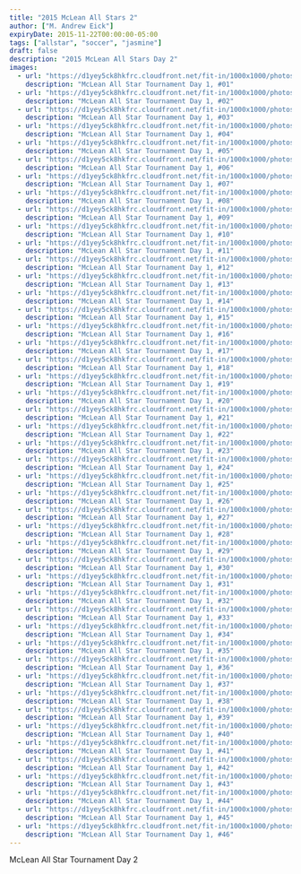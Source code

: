 ```yaml
---
title: "2015 McLean All Stars 2"
author: ["M. Andrew Eick"]
expiryDate: 2015-11-22T00:00:00-05:00
tags: ["allstar", "soccer", "jasmine"]
draft: false
description: "2015 McLean All Stars Day 2"
images:
  - url: "https://d1yey5ck8hkfrc.cloudfront.net/fit-in/1000x1000/photos/20151121-0031.jpg"
    description: "McLean All Star Tournament Day 1, #01"
  - url: "https://d1yey5ck8hkfrc.cloudfront.net/fit-in/1000x1000/photos/20151121-0104.jpg"
    description: "McLean All Star Tournament Day 1, #02"
  - url: "https://d1yey5ck8hkfrc.cloudfront.net/fit-in/1000x1000/photos/20151121-0163.jpg"
    description: "McLean All Star Tournament Day 1, #03"
  - url: "https://d1yey5ck8hkfrc.cloudfront.net/fit-in/1000x1000/photos/20151121-0266.jpg"
    description: "McLean All Star Tournament Day 1, #04"
  - url: "https://d1yey5ck8hkfrc.cloudfront.net/fit-in/1000x1000/photos/20151121-0275.jpg"
    description: "McLean All Star Tournament Day 1, #05"
  - url: "https://d1yey5ck8hkfrc.cloudfront.net/fit-in/1000x1000/photos/20151121-0331.jpg"
    description: "McLean All Star Tournament Day 1, #06"
  - url: "https://d1yey5ck8hkfrc.cloudfront.net/fit-in/1000x1000/photos/20151121-0459.jpg"
    description: "McLean All Star Tournament Day 1, #07"
  - url: "https://d1yey5ck8hkfrc.cloudfront.net/fit-in/1000x1000/photos/20151121-0532.jpg"
    description: "McLean All Star Tournament Day 1, #08"
  - url: "https://d1yey5ck8hkfrc.cloudfront.net/fit-in/1000x1000/photos/20151121-0549.jpg"
    description: "McLean All Star Tournament Day 1, #09"
  - url: "https://d1yey5ck8hkfrc.cloudfront.net/fit-in/1000x1000/photos/20151121-0661.jpg"
    description: "McLean All Star Tournament Day 1, #10"
  - url: "https://d1yey5ck8hkfrc.cloudfront.net/fit-in/1000x1000/photos/20151121-0760.jpg"
    description: "McLean All Star Tournament Day 1, #11"
  - url: "https://d1yey5ck8hkfrc.cloudfront.net/fit-in/1000x1000/photos/20151121-0824.jpg"
    description: "McLean All Star Tournament Day 1, #12"
  - url: "https://d1yey5ck8hkfrc.cloudfront.net/fit-in/1000x1000/photos/20151121-0851.jpg"
    description: "McLean All Star Tournament Day 1, #13"
  - url: "https://d1yey5ck8hkfrc.cloudfront.net/fit-in/1000x1000/photos/20151121-0872.jpg"
    description: "McLean All Star Tournament Day 1, #14"
  - url: "https://d1yey5ck8hkfrc.cloudfront.net/fit-in/1000x1000/photos/20151121-0881.jpg"
    description: "McLean All Star Tournament Day 1, #15"
  - url: "https://d1yey5ck8hkfrc.cloudfront.net/fit-in/1000x1000/photos/20151121-0885.jpg"
    description: "McLean All Star Tournament Day 1, #16"
  - url: "https://d1yey5ck8hkfrc.cloudfront.net/fit-in/1000x1000/photos/20151121-0904.jpg"
    description: "McLean All Star Tournament Day 1, #17"
  - url: "https://d1yey5ck8hkfrc.cloudfront.net/fit-in/1000x1000/photos/20151121-0946.jpg"
    description: "McLean All Star Tournament Day 1, #18"
  - url: "https://d1yey5ck8hkfrc.cloudfront.net/fit-in/1000x1000/photos/20151121-0996.jpg"
    description: "McLean All Star Tournament Day 1, #19"
  - url: "https://d1yey5ck8hkfrc.cloudfront.net/fit-in/1000x1000/photos/20151121-1291.jpg"
    description: "McLean All Star Tournament Day 1, #20"
  - url: "https://d1yey5ck8hkfrc.cloudfront.net/fit-in/1000x1000/photos/20151121-1292.jpg"
    description: "McLean All Star Tournament Day 1, #21"
  - url: "https://d1yey5ck8hkfrc.cloudfront.net/fit-in/1000x1000/photos/20151121-1294.jpg"
    description: "McLean All Star Tournament Day 1, #22"
  - url: "https://d1yey5ck8hkfrc.cloudfront.net/fit-in/1000x1000/photos/20151121-1421.jpg"
    description: "McLean All Star Tournament Day 1, #23"
  - url: "https://d1yey5ck8hkfrc.cloudfront.net/fit-in/1000x1000/photos/20151121-1455.jpg"
    description: "McLean All Star Tournament Day 1, #24"
  - url: "https://d1yey5ck8hkfrc.cloudfront.net/fit-in/1000x1000/photos/20151121-1458.jpg"
    description: "McLean All Star Tournament Day 1, #25"
  - url: "https://d1yey5ck8hkfrc.cloudfront.net/fit-in/1000x1000/photos/20151121-1488.jpg"
    description: "McLean All Star Tournament Day 1, #26"
  - url: "https://d1yey5ck8hkfrc.cloudfront.net/fit-in/1000x1000/photos/20151121-1555.jpg"
    description: "McLean All Star Tournament Day 1, #27"
  - url: "https://d1yey5ck8hkfrc.cloudfront.net/fit-in/1000x1000/photos/20151122-0029.jpg"
    description: "McLean All Star Tournament Day 1, #28"
  - url: "https://d1yey5ck8hkfrc.cloudfront.net/fit-in/1000x1000/photos/20151122-0094.jpg"
    description: "McLean All Star Tournament Day 1, #29"
  - url: "https://d1yey5ck8hkfrc.cloudfront.net/fit-in/1000x1000/photos/20151122-0100.jpg"
    description: "McLean All Star Tournament Day 1, #30"
  - url: "https://d1yey5ck8hkfrc.cloudfront.net/fit-in/1000x1000/photos/20151122-0134.jpg"
    description: "McLean All Star Tournament Day 1, #31"
  - url: "https://d1yey5ck8hkfrc.cloudfront.net/fit-in/1000x1000/photos/20151122-0154.jpg"
    description: "McLean All Star Tournament Day 1, #32"
  - url: "https://d1yey5ck8hkfrc.cloudfront.net/fit-in/1000x1000/photos/20151122-0164.jpg"
    description: "McLean All Star Tournament Day 1, #33"
  - url: "https://d1yey5ck8hkfrc.cloudfront.net/fit-in/1000x1000/photos/20151122-0230.jpg"
    description: "McLean All Star Tournament Day 1, #34"
  - url: "https://d1yey5ck8hkfrc.cloudfront.net/fit-in/1000x1000/photos/20151122-0255.jpg"
    description: "McLean All Star Tournament Day 1, #35"
  - url: "https://d1yey5ck8hkfrc.cloudfront.net/fit-in/1000x1000/photos/20151122-0270.jpg"
    description: "McLean All Star Tournament Day 1, #36"
  - url: "https://d1yey5ck8hkfrc.cloudfront.net/fit-in/1000x1000/photos/20151122-0380.jpg"
    description: "McLean All Star Tournament Day 1, #37"
  - url: "https://d1yey5ck8hkfrc.cloudfront.net/fit-in/1000x1000/photos/20151122-0410.jpg"
    description: "McLean All Star Tournament Day 1, #38"
  - url: "https://d1yey5ck8hkfrc.cloudfront.net/fit-in/1000x1000/photos/20151122-0436.jpg"
    description: "McLean All Star Tournament Day 1, #39"
  - url: "https://d1yey5ck8hkfrc.cloudfront.net/fit-in/1000x1000/photos/20151122-0509.jpg"
    description: "McLean All Star Tournament Day 1, #40"
  - url: "https://d1yey5ck8hkfrc.cloudfront.net/fit-in/1000x1000/photos/20151122-0530.jpg"
    description: "McLean All Star Tournament Day 1, #41"
  - url: "https://d1yey5ck8hkfrc.cloudfront.net/fit-in/1000x1000/photos/20151122-0552.jpg"
    description: "McLean All Star Tournament Day 1, #42"
  - url: "https://d1yey5ck8hkfrc.cloudfront.net/fit-in/1000x1000/photos/20151122-0655.jpg"
    description: "McLean All Star Tournament Day 1, #43"
  - url: "https://d1yey5ck8hkfrc.cloudfront.net/fit-in/1000x1000/photos/20151122-0793.jpg"
    description: "McLean All Star Tournament Day 1, #44"
  - url: "https://d1yey5ck8hkfrc.cloudfront.net/fit-in/1000x1000/photos/20151122-0902.jpg"
    description: "McLean All Star Tournament Day 1, #45"
  - url: "https://d1yey5ck8hkfrc.cloudfront.net/fit-in/1000x1000/photos/20151122-0993.jpg"
    description: "McLean All Star Tournament Day 1, #46"
---
```


<span class="underline">McLean All Star Tournament Day 2</span>